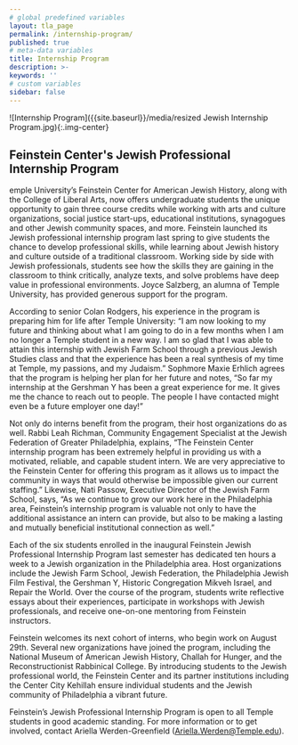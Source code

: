 ```yaml
---
# global predefined variables
layout: tla_page
permalink: /internship-program/
published: true
# meta-data variables
title: Internship Program
description: >-
keywords: ''
# custom variables
sidebar: false
---
```

![Internship Program]({{site.baseurl}}/media/resized Jewish Internship Program.jpg){:.img-center}
## Feinstein Center's Jewish Professional Internship Program
emple University’s Feinstein Center for American Jewish History, along with the College of Liberal Arts, now offers undergraduate students the unique opportunity to gain three course credits while working with arts and culture organizations, social justice start-ups, educational institutions, synagogues and other Jewish community spaces, and more. Feinstein launched its Jewish professional internship program last spring to give students the chance to develop professional skills, while learning about Jewish history and culture outside of a traditional classroom. Working side by side with Jewish professionals, students see how the skills they are gaining in the classroom to think critically, analyze texts, and solve problems have deep value in professional environments. Joyce Salzberg, an alumna of Temple University, has provided generous support for the program.

According to senior Colan Rodgers, his experience in the program is preparing him for life after Temple University: “I am now looking to my future and thinking about what I am going to do in a few months when I am no longer a Temple student in a new way. I am so glad that I was able to attain this internship with Jewish Farm School through a previous Jewish Studies class and that the experience has been a real synthesis of my time at Temple, my passions, and my Judaism.” Sophmore Maxie Erhlich agrees that the program is helping her plan for her future and notes, “So far my internship at the Gershman Y has been a great experience for me. It gives me the chance to reach out to people. The people I have contacted might even be a future employer one day!”

Not only do interns benefit from the program, their host organizations do as well. Rabbi Leah Richman, Community Engagement Specialist at the Jewish Federation of Greater Philadelphia, explains, “The Feinstein Center internship program has been extremely helpful in providing us with a motivated, reliable, and capable student intern. We are very appreciative to the Feinstein Center for offering this program as it allows us to impact the community in ways that would otherwise be impossible given our current staffing.” Likewise, Nati Passow, Executive Director of the Jewish Farm School, says, “As we continue to grow our work here in the Philadelphia area, Feinstein’s internship program is valuable not only to have the additional assistance an intern can provide, but also to be making a lasting and mutually beneficial institutional connection as well.”

Each of the six students enrolled in the inaugural Feinstein Jewish Professional Internship Program last semester has dedicated ten hours a week to a Jewish organization in the Philadelphia area. Host organizations include the Jewish Farm School, Jewish Federation, the Philadelphia Jewish Film Festival, the Gershman Y, Historic Congregation Mikveh Israel, and Repair the World. Over the course of the program, students write reflective essays about their experiences, participate in workshops with Jewish professionals, and receive one-on-one mentoring from Feinstein instructors.

 Feinstein welcomes its next cohort of interns, who begin work on August 29th. Several new organizations have joined the program, including the National Museum of American Jewish History, Challah for Hunger, and the Reconstructionist Rabbinical College. By introducing students to the Jewish professional world, the Feinstein Center and its partner institutions including the Center City Kehillah ensure individual students and the Jewish community of Philadelphia a vibrant future.

Feinstein’s Jewish Professional Internship Program is open to all Temple students in good academic standing. For more information or to get involved, contact Ariella Werden-Greenfield (Ariella.Werden@Temple.edu).

